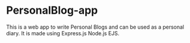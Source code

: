 # PersonalBlog-app
This is a web app to write Personal Blogs and can be used as a personal diary. It is made using Express.js Node.js EJS.
